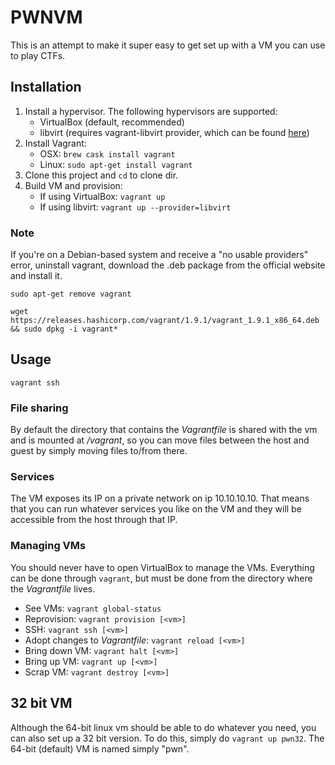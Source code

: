 # PWNVM

This is an attempt to make it super easy to get set up with a VM you can use to play CTFs.

## Installation
1. Install a hypervisor. The following hypervisors are supported:
   * VirtualBox (default, recommended)
   * libvirt (requires vagrant-libvirt provider, which can be found [here](https://github.com/vagrant-libvirt/vagrant-libvirt))
2. Install Vagrant:
   * OSX: `brew cask install vagrant`
   * Linux: `sudo apt-get install vagrant`
3. Clone this project and `cd` to clone dir.
4. Build VM and provision:
   * If using VirtualBox: `vagrant up`
   * If using libvirt: `vagrant up --provider=libvirt`

### Note
If you're on a Debian-based system and receive a "no usable providers" error, uninstall vagrant, download the .deb package from the official website and install it.

`sudo apt-get remove vagrant`

`wget https://releases.hashicorp.com/vagrant/1.9.1/vagrant_1.9.1_x86_64.deb && sudo dpkg -i vagrant*`

## Usage
`vagrant ssh`

### File sharing
By default the directory that contains the _Vagrantfile_ is shared with the vm and is mounted at _/vagrant_, so you can move files between the host and guest by simply moving files to/from there.

### Services
The VM exposes its IP on a private network on ip 10.10.10.10. That means that you can run whatever services you like on the VM and they will be accessible from the host through that IP.

### Managing VMs
You should never have to open VirtualBox to manage the VMs. Everything can be done through `vagrant`, but must be done from the directory where the _Vagrantfile_ lives.

* See VMs: `vagrant global-status`
* Reprovision: `vagrant provision [<vm>]`
* SSH: `vagrant ssh [<vm>]`
* Adopt changes to _Vagrantfile_: `vagrant reload [<vm>]`
* Bring down VM: `vagrant halt [<vm>]`
* Bring up VM: `vagrant up [<vm>]`
* Scrap VM: `vagrant destroy [<vm>]`

## 32 bit VM
Although the 64-bit linux vm should be able to do whatever you need, you can also set up a 32 bit version. To do this, simply do `vagrant up pwn32`. The 64-bit (default) VM is named simply "pwn".
